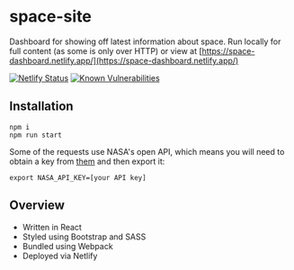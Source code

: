 # space-site

Dashboard for showing off latest information about space. Run locally for full content (as some is only over HTTP) or view at [https://space-dashboard.netlify.app/](https://space-dashboard.netlify.app/)

[![Netlify Status](https://api.netlify.com/api/v1/badges/a96d8df8-894d-44a4-b3be-574f97b9c131/deploy-status)](https://app.netlify.com/sites/space-dashboard/deploys)
[![Known Vulnerabilities](https://snyk.io/test/github/RosieWatson/space-dashboard/badge.svg?targetFile=package.json)](https://snyk.io/test/github/RosieWatson/space-dashboard?targetFile=package.json)

## Installation
```
npm i
npm run start
```
Some of the requests use NASA's open API, which means you will need to obtain a key from [them](https://api.nasa.gov/) and then export it:
```
export NASA_API_KEY=[your API key]
```

## Overview
- Written in React
- Styled using Bootstrap and SASS
- Bundled using Webpack
- Deployed via Netlify
